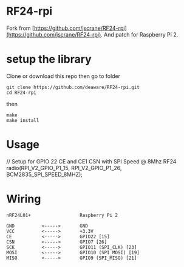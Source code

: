 RF24-rpi
========

Fork from [https://github.com/jscrane/RF24-rpi](https://github.com/jscrane/RF24-rpi).
And patch for Raspberry Pi 2.


setup the library
=================

Clone or download this repo then go to folder

```Shell
git clone https://github.com/deaware/RF24-rpi.git
cd RF24-rpi
```

then 

```Shell
make
make install
```


Usage
=====

// Setup for GPIO 22 CE and CE1 CSN with SPI Speed @ 8Mhz
RF24 radio(RPI_V2_GPIO_P1_15, RPI_V2_GPIO_P1_26, BCM2835_SPI_SPEED_8MHZ);  


Wiring
======

```Shell
nRF24L01+                  Raspberry Pi 2

GND          <----->       GND
VCC          <----->       +3.3V
CE           <----->       GPIO22 [15]
CSN          <----->       GPIO7 [26]
SCK          <----->       GPIO11 (SPI_CLK) [23]
MOSI         <----->       GPIO10 (SPI_MOSI) [19]
MISO         <----->       GPIO9 (SPI_MISO) [21]
```
